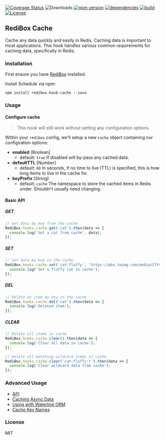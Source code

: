[![Coverage Status](https://coveralls.io/repos/github/redibox/cache/badge.svg?branch=master)](https://coveralls.io/github/redibox/cache?branch=master)
![Downloads](https://img.shields.io/npm/dt/redibox-hook-cache.svg)
[![npm version](https://img.shields.io/npm/v/redibox-hook-cache.svg)](https://www.npmjs.com/package/redibox-hook-cache)
[![dependencies](https://img.shields.io/david/redibox/cache.svg)](https://david-dm.org/redibox/cache)
[![build](https://travis-ci.org/redibox/cache.svg)](https://travis-ci.org/redibox/cache)
[![License](https://img.shields.io/npm/l/redibox-hook-cache.svg)](/LICENSE)

## RediBox Cache

Cache any data quickly and easily in Redis. Caching data is important to most applications. This hook handles various common requirements for caching data, specifically in Redis.

### Installation

First ensure you have [RediBox](https://github.com/redibox/core) installed.

Install Schedule via npm:

`npm install redibox-hook-cache --save`

### Usage

#### Configure cache

> This hook will still work without setting any configuration options.

Within your `redibox` config, we'll setup a new `cache` object containing our configiration options:

- **enabled** [Boolean]
  - default: `true`
If disabled will by-pass any cached data.
- **defaultTTL** [Number]
  - default: `60`
In seconds, if no time to live (TTL) is specified, this is how long items to live in the cache for.
- **keyPrefix** [String]
  - default: `cache`
The namespace to store the cached items in Redis under. Shouldn't usually need changing.

#### Basic API

##### GET
```javascript
// Get data by key from the cache
RediBox.hooks.cache.get('cat').then(data => {
  console.log('Got a cat from cache', data);
});
```

##### SET
```javascript
// Set data by key in the cache
RediBox.hooks.cache.set('cat:fluffy', 'https://pbs.twimg.com/media/CYY44mYWMAATghb.jpg:small').then(() => {
  console.log('Set a fluffy cat in cache');
});
```

##### DEL
```javascript
// Delete an item by key in the cache
RediBox.hooks.cache.del('cat').then(data => {
  console.log('Deleted item');
});
```

##### CLEAR
```javascript
// Delete all items in cache
RediBox.hooks.cache.clear().then(data => {
  console.log('Clear all data in cache');
});

// Delete all matching wildcard items in cache
RediBox.hooks.cache.clear('cat:fluffy:*').then(data => {
  console.log('Clear wildcard data from cache');
});
```

### Advanced Usage

- [API](https://github.com/redibox/cache/blob/master/docs/api.md)
- [Caching Async Data](https://github.com/redibox/cache/blob/master/docs/caching-async-data.md)
- [Using with Waterline ORM](https://github.com/redibox/cache/blob/master/docs/waterline.md)
- [Cache Key Names](https://github.com/redibox/cache/blob/master/docs/key-naming.md)

### License

MIT
